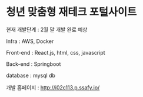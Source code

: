 # 청년 맞춤형 재테크 포털사이트

현재 개발단계 : 2월 말 개발 완료 예상

Infra : AWS, Docker


Front-end : React.js, html, css, javascript


Back-end : Springboot


database : mysql db


개발 홈페이지 : http://i02c113.p.ssafy.io/
